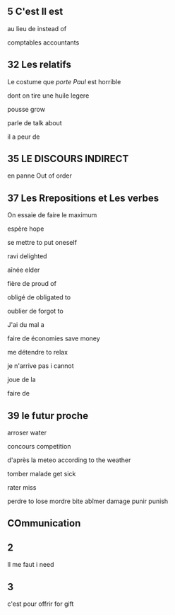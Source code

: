 
## 5 C'est Il est  ##
au lieu de     instead of 

comptables   accountants

## 32 Les relatifs ##

Le costume que *porte Paul* est horrible

dont on tire une huile legere

pousse    grow

parle de   talk about

il a peur de 

## 35 LE DISCOURS INDIRECT  ##

en panne     Out of order

## 37 Les Rrepositions et Les verbes ##

On essaie de faire le maximum

espère    hope

se mettre  to put oneself

ravi     delighted

aînée   elder

fière  de     proud of

obligé de   obligated to

oublier de    forgot to

J'ai du mal a 

faire de économies   save money

me détendre to relax

je n'arrive pas   i cannot

joue de la 

faire de 


## 39 le futur proche ##

arroser     water

concours  competition

d'après la meteo    according to the weather

tomber malade   get sick

rater   miss

perdre     to lose
mordre     bite
abîmer     damage
punir      punish





## COmmunication ##

##  2 ##
Il me faut     i need 

## 3 ##
c'est pour offrir      for gift
